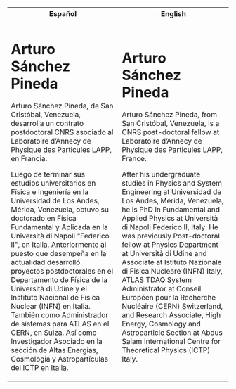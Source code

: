 <table>
<tr>
<th> Español </th>
<th> English </th>
</tr>
<tr>
<td>

# Arturo Sánchez Pineda

Arturo Sánchez Pineda, de San Cristóbal, Venezuela, desarrolla un contrato postdoctoral CNRS asociado al Laboratoire d’Annecy de Physique des Particules LAPP, en Francia.

Luego de terminar sus estudios universitarios en Física e Ingeniería en la Universidad de Los Andes, Mérida, Venezuela, obtuvo su doctorado en Física Fundamental y Aplicada en la Università di Napoli "Federico II", en Italia. Anteriormente al puesto que desempeña en la actualidad desarrolló proyectos postdoctorales en el Departamento de Física de la Università di Udine y el Instituto Nacional de Física Nuclear (INFN) en Italia. También como Administrador de sistemas para ATLAS en el CERN, en Suiza. Así como Investigador Asociado en la sección de Altas Energías, Cosmología y Astropartículas del ICTP en Italia.

</td>
<td>

# Arturo Sánchez Pineda

Arturo Sánchez Pineda, from San Cristóbal, Venezuela, is a CNRS post-doctoral fellow at Laboratoire d’Annecy de Physique des Particules LAPP, France.

After his undergraduate studies in Physics and System Engineering at Universidad de Los Andes, Mérida, Venezuela, he is PhD in Fundamental and Applied Physics at Università di Napoli Federico II, Italy. He was previously Post-doctoral fellow at Physics Department at Università di Udine and Associate at Istituto Nazionale di Fisica Nucleare (INFN) Italy, ATLAS TDAQ System Administrator at Conseil Européen pour la Recherche Nucléaire (CERN) Switzerland, and Research Associate, High Energy, Cosmology and Astroparticle Section at Abdus Salam International Centre for Theoretical Physics (ICTP) Italy.

</td>
</tr>
</table>

